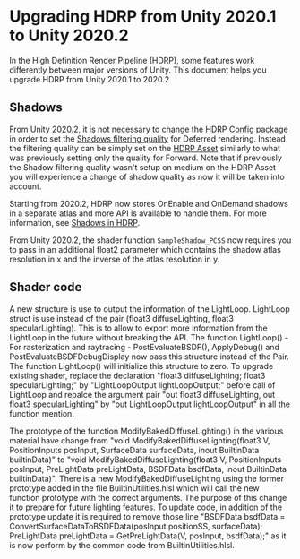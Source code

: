 # Upgrading HDRP from Unity 2020.1 to Unity 2020.2

In the High Definition Render Pipeline (HDRP), some features work differently between major versions of Unity. This document helps you upgrade HDRP from Unity 2020.1 to 2020.2.

## Shadows

From Unity 2020.2, it is not necessary to change the [HDRP Config package](HDRP-Config-Package.html) in order to set the [Shadows filtering quality](HDRP-Asset.html#FilteringQualities) for Deferred rendering. Instead the filtering quality can be simply set on the [HDRP Asset](HDRP-Asset.html#FilteringQualities) similarly to what was previously setting only the quality for Forward. Note that if previously the Shadow filtering quality wasn't setup on medium on the HDRP Asset you will experience a change of shadow quality as now it will be taken into account.

Starting from 2020.2, HDRP now stores OnEnable and OnDemand shadows in a separate atlas and more API is available to handle them. For more information, see [Shadows in HDRP](Shadows-in-HDRP.md).

From Unity 2020.2, the shader function `SampleShadow_PCSS` now requires you to pass in an additional float2 parameter which contains the shadow atlas resolution in x and the inverse of the atlas resolution in y.

## Shader code

A new structure is use to output the information of the LightLoop. LightLoop struct is use instead of the pair (float3 diffuseLighting, float3 specularLighting). This is to allow to export more information from the LightLoop in the future without breaking the API. The function LightLoop() - For rasterization and raytracing - PostEvaluateBSDF(), ApplyDebug() and PostEvaluateBSDFDebugDisplay now pass this structure instead of the Pair. The function LightLoop() will initialize this structure to zero. To upgrade existing shader, replace the declaration "float3 diffuseLighting; float3 specularLighting;" by "LightLoopOutput lightLoopOutput;" before call of LightLoop  and repalce the argument pair "out float3 diffuseLighting, out float3 specularLighting" by "out LightLoopOutput lightLoopOutput" in all the function mention.

The prototype of the function ModifyBakedDiffuseLighting() in the various material have change from "void ModifyBakedDiffuseLighting(float3 V, PositionInputs posInput, SurfaceData surfaceData, inout BuiltinData builtinData)" to "void ModifyBakedDiffuseLighting(float3 V, PositionInputs posInput, PreLightData preLightData, BSDFData bsdfData, inout BuiltinData builtinData)". There is a new ModifyBakedDiffuseLighting using the former prototype added in the file BuiltinUtilities.hlsl which will call the new function prototype with the correct arguments. The purpose of this change it to prepare for future lighting features. To update code, in addition of the prototype update it is required to remove those line "BSDFData bsdfData = ConvertSurfaceDataToBSDFData(posInput.positionSS, surfaceData); PreLightData preLightData = GetPreLightData(V, posInput, bsdfData);" as it is now perform by the common code from BuiltinUtilities.hlsl.
